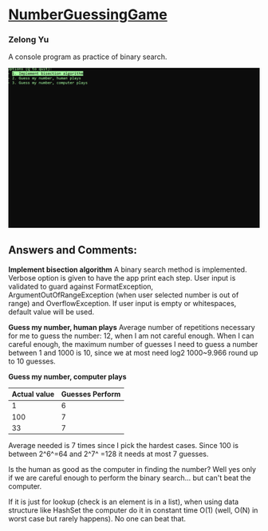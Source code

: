 
# **[NumberGuessingGame](https://github.com/Zelong-Yu/NumberGuessingGame)**

### Zelong Yu
A console program as practice of binary search.

![Alt text](Sample.gif?raw=true "Sample Run")

Answers and Comments:
-----------------------------
**Implement bisection algorithm**
A binary search method is implemented. Verbose option is given to have the app print each step.  User input is validated to guard against FormatException, ArgumentOutOfRangeException (when user selected number is out of range) and OverflowException.  If user input is empty or whitespaces, default value will be used. 

**Guess my number, human plays**
Average number of repetitions necessary for me to guess the number: 12, when I am not careful enough. 
When I can careful enough, the maximum number of guesses I need to guess a number between 1 and 1000 is 10, since we at most need log2 1000~9.966 round up to 10 guesses. 

**Guess my number, computer plays**

|Actual value        |  Guesses Perform |    
|---------------------|------------------| 
|1                    |6                 |
|100                  |7                 |
|33                   |7                 |  

Average needed is 7 times since I pick the hardest cases. Since 100 is between 2^6^=64 and 2^7^ =128 it needs at most 7 guesses. 

Is the human as good as the computer in finding the number? Well yes only if we are careful enough to perform the binary search... but can't beat the computer. 

If it is just for lookup (check is an element is in a list), when using data structure like HashSet the computer do it in constant time O(1) (well, O(N) in worst case but rarely happens). No one can beat that. 

